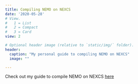 ```yaml
---
title: Compiling NEMO on NEXCS
date: '2020-05-28'
# View.
#   1 = List
#   2 = Compact
#   3 = Card
view: 2

# Optional header image (relative to `static/img/` folder).
header:
  caption: "My personal guide to compiling NEMO on NEXCS"
  image: ""

---
```

Check out my guide to compile NEMO on NEXCS [here](/nemo-compilation/)